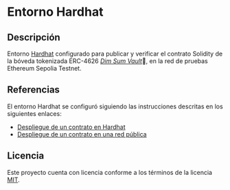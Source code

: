 # Entorno Hardhat

## Descripción

Entorno [Hardhat](https://hardhat.org/) configurado para publicar y verificar el contrato Solidity de la bóveda tokenizada ERC-4626 [_Dim Sum Vault_](https://github.com/ccalvarez/dim-sum-vault):rice:, en la red de pruebas Ethereum Sepolia Testnet.

## Referencias

El entorno Hardhat se configuró siguiendo las instrucciones descritas en los siguientes enlaces:

- [Despliegue de un contrato en Hardhat](https://eth-kipu.gitbook.io/ethereum-developer-pack/modulo-4/toolkit-para-desarrollo-ethereum/toolkit/hardhat/despliegue-de-un-contrato-en-hardhat)
- [Despliegue de un contrato en una red pública](https://eth-kipu.gitbook.io/ethereum-developer-pack/modulo-4/toolkit-para-desarrollo-ethereum/toolkit/hardhat/despliegue-de-un-contrato-en-una-red-publica)

## Licencia

Este proyecto cuenta con licencia conforme a los términos de la licencia [MIT](https://github.com/ccalvarez/entorno-hardhat/blob/main/LICENSE).
